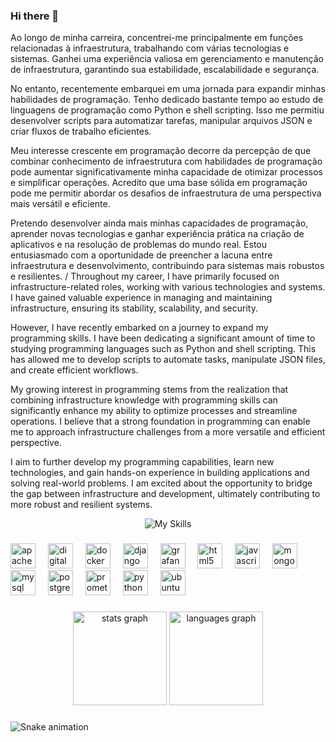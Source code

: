 ### Hi there 👋
Ao longo de minha carreira, concentrei-me principalmente em funções relacionadas à infraestrutura, trabalhando com várias tecnologias e sistemas. Ganhei uma experiência valiosa em gerenciamento e manutenção de infraestrutura, garantindo sua estabilidade, escalabilidade e segurança.

No entanto, recentemente embarquei em uma jornada para expandir minhas habilidades de programação. Tenho dedicado bastante tempo ao estudo de linguagens de programação como Python e shell scripting. Isso me permitiu desenvolver scripts para automatizar tarefas, manipular arquivos JSON e criar fluxos de trabalho eficientes.

Meu interesse crescente em programação decorre da percepção de que combinar conhecimento de infraestrutura com habilidades de programação pode aumentar significativamente minha capacidade de otimizar processos e simplificar operações. Acredito que uma base sólida em programação pode me permitir abordar os desafios de infraestrutura de uma perspectiva mais versátil e eficiente.

Pretendo desenvolver ainda mais minhas capacidades de programação, aprender novas tecnologias e ganhar experiência prática na criação de aplicativos e na resolução de problemas do mundo real. Estou entusiasmado com a oportunidade de preencher a lacuna entre infraestrutura e desenvolvimento, contribuindo para sistemas mais robustos e resilientes. / Throughout my career, I have primarily focused on infrastructure-related roles, working with various technologies and systems. I have gained valuable experience in managing and maintaining infrastructure, ensuring its stability, scalability, and security.

However, I have recently embarked on a journey to expand my programming skills. I have been dedicating a significant amount of time to studying programming languages such as Python and shell scripting. This has allowed me to develop scripts to automate tasks, manipulate JSON files, and create efficient workflows.

My growing interest in programming stems from the realization that combining infrastructure knowledge with programming skills can significantly enhance my ability to optimize processes and streamline operations. I believe that a strong foundation in programming can enable me to approach infrastructure challenges from a more versatile and efficient perspective.

I aim to further develop my programming capabilities, learn new technologies, and gain hands-on experience in building applications and solving real-world problems. I am excited about the opportunity to bridge the gap between infrastructure and development, ultimately contributing to more robust and resilient systems.

<div align="center">
  <img src="https://github-read-medium-git-main.pahlevikun.vercel.app/latest?limit=4" alt="My Skills"  />
</div>

###

<div align="left">
  <img src="https://cdn.jsdelivr.net/gh/devicons/devicon/icons/apache/apache-original.svg" height="40" alt="apache logo"  />
  <img width="12" />
  <img src="https://cdn.jsdelivr.net/gh/devicons/devicon/icons/digitalocean/digitalocean-original.svg" height="40" alt="digitalocean logo"  />
  <img width="12" />
  <img src="https://cdn.jsdelivr.net/gh/devicons/devicon/icons/docker/docker-original.svg" height="40" alt="docker logo"  />
  <img width="12" />
  <img src="https://cdn.jsdelivr.net/gh/devicons/devicon/icons/django/django-plain.svg" height="40" alt="django logo"  />
  <img width="12" />
  <img src="https://cdn.jsdelivr.net/gh/devicons/devicon/icons/grafana/grafana-original.svg" height="40" alt="grafana logo"  />
  <img width="12" />
  <img src="https://cdn.jsdelivr.net/gh/devicons/devicon/icons/html5/html5-original.svg" height="40" alt="html5 logo"  />
  <img width="12" />
  <img src="https://cdn.jsdelivr.net/gh/devicons/devicon/icons/javascript/javascript-original.svg" height="40" alt="javascript logo"  />
  <img width="12" />
  <img src="https://cdn.jsdelivr.net/gh/devicons/devicon/icons/mongodb/mongodb-original.svg" height="40" alt="mongodb logo"  />
  <img width="12" />
  <img src="https://cdn.jsdelivr.net/gh/devicons/devicon/icons/mysql/mysql-original.svg" height="40" alt="mysql logo"  />
  <img width="12" />
  <img src="https://cdn.jsdelivr.net/gh/devicons/devicon/icons/postgresql/postgresql-original.svg" height="40" alt="postgresql logo"  />
  <img width="12" />
  <img src="https://cdn.jsdelivr.net/gh/devicons/devicon/icons/prometheus/prometheus-original.svg" height="40" alt="prometheus logo"  />
  <img width="12" />
  <img src="https://cdn.jsdelivr.net/gh/devicons/devicon/icons/python/python-original.svg" height="40" alt="python logo"  />
  <img width="12" />
  <img src="https://cdn.jsdelivr.net/gh/devicons/devicon/icons/ubuntu/ubuntu-plain.svg" height="40" alt="ubuntu logo"  />
</div>

###

###

<div align="center">
  <img src="https://github-readme-stats.vercel.app/api?username=Hebert031&hide_title=false&hide_rank=false&show_icons=true&include_all_commits=true&count_private=true&disable_animations=false&theme=dracula&locale=en&hide_border=false&order=1" height="150" alt="stats graph"  />
  <img src="https://github-readme-stats.vercel.app/api/top-langs?username=Hebert031&locale=en&hide_title=false&layout=compact&card_width=320&langs_count=5&theme=dracula&hide_border=false&order=2" height="150" alt="languages graph"  />
</div>

###

<img src="https://raw.githubusercontent.com/Hebert031/Hebert031/output/snake.svg" alt="Snake animation" />
